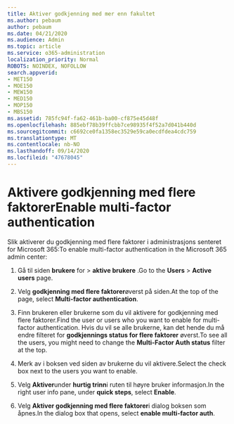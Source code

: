 ```yaml
---
title: Aktiver godkjenning med mer enn fakultet
ms.author: pebaum
author: pebaum
ms.date: 04/21/2020
ms.audience: Admin
ms.topic: article
ms.service: o365-administration
localization_priority: Normal
ROBOTS: NOINDEX, NOFOLLOW
search.appverid:
- MET150
- MOE150
- MEW150
- MED150
- MOP150
- MBS150
ms.assetid: 785fc94f-fa62-461b-ba00-cf875e45d48f
ms.openlocfilehash: 885ebf78b39ffcbb7ce98935f4f52a7d041b440d
ms.sourcegitcommit: c6692ce0fa1358ec3529e59ca0ecdfdea4cdc759
ms.translationtype: MT
ms.contentlocale: nb-NO
ms.lasthandoff: 09/14/2020
ms.locfileid: "47678045"
---
```

# <a name="enable-multi-factor-authentication"></a><span data-ttu-id="b9599-102">Aktivere godkjenning med flere faktorer</span><span class="sxs-lookup"><span data-stu-id="b9599-102">Enable multi-factor authentication</span></span>

<span data-ttu-id="b9599-103">Slik aktiverer du godkjenning med flere faktorer i administrasjons senteret for Microsoft 365:</span><span class="sxs-lookup"><span data-stu-id="b9599-103">To enable multi-factor authentication in the Microsoft 365 admin center:</span></span>

1. <span data-ttu-id="b9599-104">Gå til siden **brukere** for \> **aktive brukere** .</span><span class="sxs-lookup"><span data-stu-id="b9599-104">Go to the **Users** \> **Active users** page.</span></span>
    
2. <span data-ttu-id="b9599-105">Velg **godkjenning med flere faktorer**øverst på siden.</span><span class="sxs-lookup"><span data-stu-id="b9599-105">At the top of the page, select **Multi-factor authentication**.</span></span> 
    
3. <span data-ttu-id="b9599-106">Finn brukeren eller brukerne som du vil aktivere for godkjenning med flere faktorer.</span><span class="sxs-lookup"><span data-stu-id="b9599-106">Find the user or users who you want to enable for multi-factor authentication.</span></span> <span data-ttu-id="b9599-107">Hvis du vil se alle brukerne, kan det hende du må endre filteret for **godkjennings status for flere faktorer** øverst.</span><span class="sxs-lookup"><span data-stu-id="b9599-107">To see all the users, you might need to change the **Multi-Factor Auth status** filter at the top.</span></span>
    
4. <span data-ttu-id="b9599-108">Merk av i boksen ved siden av brukerne du vil aktivere.</span><span class="sxs-lookup"><span data-stu-id="b9599-108">Select the check box next to the users you want to enable.</span></span>
    
5.  <span data-ttu-id="b9599-109">Velg **Aktiver**under **hurtig trinn**i ruten til høyre bruker informasjon.</span><span class="sxs-lookup"><span data-stu-id="b9599-109">In the right user info pane, under **quick steps**, select **Enable**.</span></span> 
    
6. <span data-ttu-id="b9599-110">Velg **Aktiver godkjenning med flere faktorer**i dialog boksen som åpnes.</span><span class="sxs-lookup"><span data-stu-id="b9599-110">In the dialog box that opens, select **enable multi-factor auth**.</span></span> 
    


